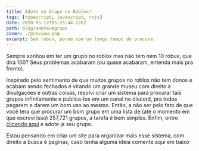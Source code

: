 ```yaml
---
title: Adote um Grupo no Roblox!
tags: [typescript, javascript, rxjs]
date: 2020-05-12T05:25:44.226Z
path: blog/adoteumgrupo
cover: ./preview.png
excerpt: Sem robux, porem com um longo tempo de procura.
---
```


Sempre sonhou em ter um grupo no roblox mas não tem nem 10 robux, que dirá 100? Seus problemas acabaram (ou quase acabaram, entenda mais pra frente).

Inspirado pelo sentimento de que muitos grupos no roblox não tem donos e acabam sendo fechados e virando um grande museu com direito a divulgações e outras coisas, resolvi criar um sistema para procurar tais grupos infinitamente e publica-los em um canal no discord, pra todos pegarem e darem um bom uso ao mesmo.
Então, a não ser pelo fato de que você tera que procurar um bom grupo em uma lista de (até o momento em que escrevi isso) 257,721 grupos, a tarefa é bem simples. Enfim, entre [clicando aqui](https://discord.gg/W6NnC5C) e adote ja seu grupo.

Estou pensando em criar um site para organizar mais esse sistema, com direito a busca é paginas, caso tenha alguma ideia comente aqui em baixo
